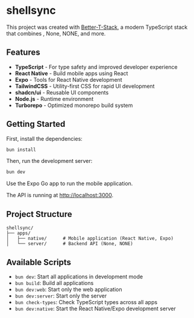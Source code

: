 # shellsync

This project was created with [Better-T-Stack](https://github.com/AmanVarshney01/create-better-t-stack), a modern TypeScript stack that combines , None, NONE, and more.

## Features

- **TypeScript** - For type safety and improved developer experience
- **React Native** - Build mobile apps using React
- **Expo** - Tools for React Native development
- **TailwindCSS** - Utility-first CSS for rapid UI development
- **shadcn/ui** - Reusable UI components
- **Node.js** - Runtime environment
- **Turborepo** - Optimized monorepo build system

## Getting Started

First, install the dependencies:

```bash
bun install
```


Then, run the development server:

```bash
bun dev
```


Use the Expo Go app to run the mobile application.

The API is running at [http://localhost:3000](http://localhost:3000).



## Project Structure

```
shellsync/
├── apps/
│   ├── native/      # Mobile application (React Native, Expo)
│   └── server/      # Backend API (None, NONE)
```

## Available Scripts

- `bun dev`: Start all applications in development mode
- `bun build`: Build all applications
- `bun dev:web`: Start only the web application
- `bun dev:server`: Start only the server
- `bun check-types`: Check TypeScript types across all apps
- `bun dev:native`: Start the React Native/Expo development server
